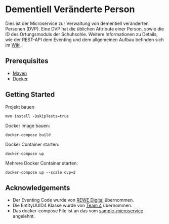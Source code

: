 # Dementiell Veränderte Person

Dies ist der Microservice zur Verwaltung von dementiell veränderten Personen (DVP). 
Eine DVP hat die üblichen Attribute einer Person, sowie die ID des Ortungsmoduls 
der Schuhsohle. Weitere Informationen zu Details, wie der REST-API dem Eventing 
und dem allgemeinen Aufbau befinden sich im 
[Wiki](https://github.com/Archi-Lab/fae-team-2-dementiell-veraenderte-person/wiki).

## Prerequisites

* [Maven](https://maven.apache.org/install.html)
* [Docker](https://www.docker.com/)

## Getting Started

Projekt bauen
```
mvn install -DskipTests=true
```

Docker Image bauen:
```
docker-compose build
```

Docker Container starten:
```
docker-compose up
```

Mehrere Docker Container starten:
```
docker-compose up --scale dvp=2
```

## Acknowledgements

* Der Eventing Code wurde von [REWE Digital](https://github.com/rewe-digital/integration-patterns) übernommen.
* Die EntityUUID4 Klasse wurde von [Team 4](https://github.com/Archi-Lab/fae-team-4) übernommen. 
* Das docker-compose File ist an das vom [sample-microservice](https://github.com/Archi-Lab/sample-microservice) angelehnt.